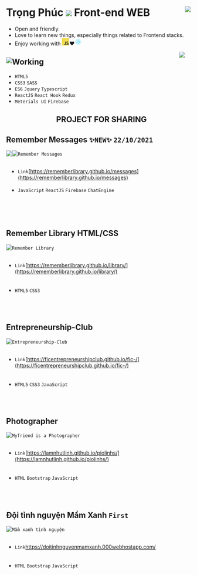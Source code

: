 




<!-- aaaaaaaaaaaaaaaaaaaaaaaaaaaaaaaaaaaaaaaaaaaaaaaaaaaaaaaaaaaaaaa -->
<!-- ![image](https://user-images.githubusercontent.com/91412382/138463879-7ad3d145-4d19-4df2-9ef6-69ac883814f3.png) -->
#  Trọng Phúc <img width="auto" height="40" src="https://user-images.githubusercontent.com/5679180/79618120-0daffb80-80be-11ea-819e-d2b0fa904d07.gif"> Front-end WEB <img align="right" top="0" width="auto" height="150" src="https://raw.githubusercontent.com/Rememberlibrary/library/main/assets/img/%E2%80%94Pngtree%E2%80%94blue%20technology%20planet%20cartoon%20illustration_3979254.png"> 

- Open and friendly.
- Love to learn new things, especially things related to Frontend stacks.
- Enjoy working with <code><img height="20" src="https://raw.githubusercontent.com/github/explore/80688e429a7d4ef2fca1e82350fe8e3517d3494d/topics/javascript/javascript.png"></code>❤️<code><img height="20" src="https://raw.githubusercontent.com/github/explore/80688e429a7d4ef2fca1e82350fe8e3517d3494d/topics/react/react.png"></code>
<img align="right" width="auto" height="80" src="https://anhdephd.com/wp-content/uploads/2019/03/anh-dong-icon-dep-trang-tri-thiet-ke-331.gif"> 

## Working <a href="https://github.com/Rememberlibrary"><img align="left" width="auto" height="200" src="https://avatars.githubusercontent.com/u/91412382?s=400&u=c90a5e7ff5d491ba5e86f3d8bd9db8be018a6f6c&v=4"></a>
- `HTML5`
- `CSS3`  `SASS`  
- `ES6` `Jquery` `Typescript`
- `ReactJS` `React Hook` `Redux`
- `Meterials UI` `Firebase`           
## <p align="center">PROJECT FOR SHARING</p>

## Remember Messages `✨NEW✨` `22/10/2021`

<a href="https://user-images.githubusercontent.com/91412382/138463879-7ad3d145-4d19-4df2-9ef6-69ac883814f3.png"><img align="left" width="auto" height="200" src="https://user-images.githubusercontent.com/91412382/138463879-7ad3d145-4d19-4df2-9ef6-69ac883814f3.png"></a> 
<a href="https://user-images.githubusercontent.com/91412382/138550682-4464497f-8165-4c2d-b187-8bcbeec1f3fd.png"><img align="left" width="auto" height="200" src="https://user-images.githubusercontent.com/91412382/138550682-4464497f-8165-4c2d-b187-8bcbeec1f3fd.png"></a>
                                                                       `Remember Messages` <br/>  <br/> 
- `Link`[https://rememberlibrary.github.io/messages](https://rememberlibrary.github.io/messages)<br/><br/>
- `JavaScript`  `ReactJS` `Firebase` `ChatEngine`<br/> <br/><br/> <br/><br/>
## Remember Library HTML/CSS

<a href="https://user-images.githubusercontent.com/91412382/138233065-5261a65a-9495-417b-97c0-d259bd46365d.png"><img align="left" width="auto" height="200" src="https://user-images.githubusercontent.com/91412382/138233065-5261a65a-9495-417b-97c0-d259bd46365d.png"></a> 
                                                                       `Remember Library` <br/>  <br/> 
- `Link`[https://rememberlibrary.github.io/library/](https://rememberlibrary.github.io/library/)<br/><br/> <br/> 
- `HTML5`  `CSS3` <br/> <br/><br/> <br/>
## Entrepreneurship-Club
<a href="https://user-images.githubusercontent.com/91412382/138232934-cfa4ab03-10a2-49bd-b963-f9822256c675.png"><img align="left" width="auto" height="200" src="https://user-images.githubusercontent.com/91412382/138232934-cfa4ab03-10a2-49bd-b963-f9822256c675.png"></a> 
                                                                       `Entrepreneurship-Club` <br/>  <br/> 
- `Link`[https://ficentrepreneurshipclub.github.io/fic-/](https://ficentrepreneurshipclub.github.io/fic-/)<br/><br/> <br/> 
- `HTML5`  `CSS3` `JavaScript` <br/> <br/><br/> <br/>
## Photographer
<a href="https://user-images.githubusercontent.com/91412382/138233280-3cd56f89-7d6b-473c-be91-447e3fbbcfb1.png"><img align="left" width="auto" height="200" src="https://user-images.githubusercontent.com/91412382/138557239-1f80341b-770f-46ca-be93-33dfedf81f43.png"></a> 
                                                                       `Myfriend is a Photographer` <br/>  <br/> 
- `Link`[https://lamnhutlinh.github.io/piolinhs/](https://lamnhutlinh.github.io/piolinhs/)<br/><br/> <br/> 
- `HTML`  `Bootstrap` `JavaScript` <br/> <br/><br/> <br/>
## Đội tình nguyện Mầm Xanh `First`
<a href="https://user-images.githubusercontent.com/91412382/138234554-51f938aa-0edc-4e32-9749-884c80c74799.png"><img align="left" width="auto" height="200" src="https://user-images.githubusercontent.com/91412382/138234554-51f938aa-0edc-4e32-9749-884c80c74799.png"></a> 
                                                                       `Mầm xanh tình nguyện` <br/>  <br/> 
- `Link`[https://doitinhnguyenmamxanh.000webhostapp.com/ ](https://doitinhnguyenmamxanh.000webhostapp.com/ )<br/><br/> <br/> 
- `HTML`  `Bootstrap` `JavaScript` <br/> <br/><br/> <br/> <br/>
<!-- ![Anurag's GitHub stats](https://github-readme-stats.vercel.app/api?username=Rememberlibrary&show_icons=true&theme=blue-green) -->




<!-- ![image](https://user-images.githubusercontent.com/91412382/138551189-76dde374-0687-4e70-92b6-a853289c66d8.png) -->

<!--
**Rememberlibrary/Rememberlibrary** is a ✨ _special_ ✨ repository because its `README.md` (this file) appears on your GitHub profile.

Here are some ideas to get you started:

- 🔭 I’m currently working on ...
- 🌱 I’m currently learning ...
- 👯 I’m looking to collaborate on ...
- 🤔 I’m looking for help with ...
- 💬 Ask me about ...
- 📫 How to reach me: ...
- 😄 Pronouns: ...
- ⚡ Fun fact: ...
-->

